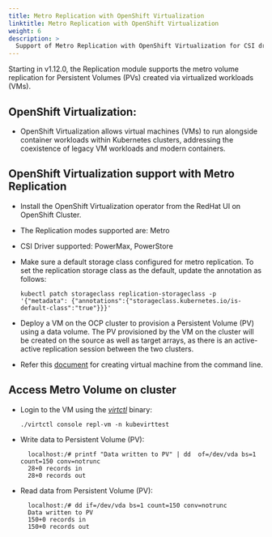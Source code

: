 ```yaml
---
title: Metro Replication with OpenShift Virtualization
linktitle: Metro Replication with OpenShift Virtualization
weight: 6
description: >
  Support of Metro Replication with OpenShift Virtualization for CSI drivers.
---
```


Starting in v1.12.0, the Replication module supports the metro volume
replication for Persistent Volumes (PVs) created via virtualized workloads
(VMs).

## OpenShift Virtualization:

- OpenShift Virtualization allows virtual machines (VMs) to run alongside
  container workloads within Kubernetes clusters, addressing the coexistence of
  legacy VM workloads and modern containers.

## OpenShift Virtualization support with Metro Replication

- Install the OpenShift Virtualization operator from the RedHat UI on OpenShift
  Cluster.
- The Replication modes supported are: Metro
- CSI Driver supported: PowerMax, PowerStore
- Make sure a default storage class configured for metro replication. To set the
  replication storage class as the default, update the annotation as follows:

  ```
  kubectl patch storageclass replication-storageclass -p '{"metadata": {"annotations":{"storageclass.kubernetes.io/is-default-class":"true"}}}'
  ```

- Deploy a VM on the OCP cluster to provision a Persistent Volume (PV) using a
  data volume. The PV provisioned by the VM on the cluster will be created on
  the source as well as target arrays, as there is an active-active replication
  session between the two clusters.

- Refer this
  [document](https://docs.openshift.com/rosa/virt/virtual_machines/creating_vms_rh/virt-creating-vms-from-cli.html)
  for creating virtual machine from the command line.

## Access Metro Volume on cluster

- Login to the VM using the
  _[virtctl](https://kubevirt.io/user-guide/user_workloads/virtctl_client_tool/)_
  binary:

  ```
  ./virtctl console repl-vm -n kubevirttest
  ```

- Write data to Persistent Volume (PV):

  ```
    localhost:/# printf "Data written to PV" | dd  of=/dev/vda bs=1 count=150 conv=notrunc
    28+0 records in
    28+0 records out
  ```

- Read data from Persistent Volume (PV):
  ```
    localhost:/# dd if=/dev/vda bs=1 count=150 conv=notrunc
    Data written to PV
    150+0 records in
    150+0 records out
  ```

